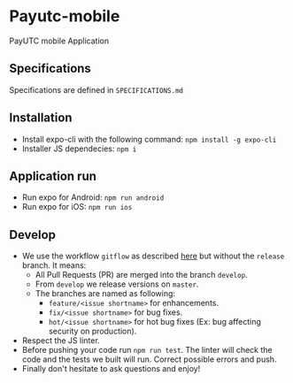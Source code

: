 # Payutc-mobile
PayUTC mobile Application 

## Specifications

Specifications are defined in `SPECIFICATIONS.md`

## Installation

- Install expo-cli with the following command: `npm install -g expo-cli`
- Installer JS dependecies: `npm i`

## Application run

- Run expo for Android: `npm run android`
- Run expo for iOS: `npm run ios`

## Develop

- We use the workflow `gitflow` as described [here](https://nvie.com/files/Git-branching-model.pdf) but without the `release` branch. It means:
    * All Pull Requests (PR) are merged into the branch `develop`.
    * From `develop` we release versions on `master`.
    * The branches are named as following:
      * `feature/<issue shortname>` for enhancements.
      * `fix/<issue shortname>` for bug fixes.
      * `hot/<issue shortname>` for hot bug fixes (Ex: bug affecting security on production).
- Respect the JS linter.
- Before pushing your code run `npm run test`. The linter will check the code and the tests we built will run. Correct possible errors and push.
- Finally don't hesitate to ask questions and enjoy!